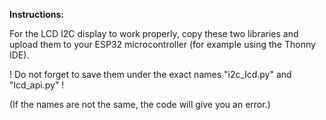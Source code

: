 **Instructions:**

For the LCD I2C display to work properly, copy these two libraries and upload them to your ESP32 microcontroller (for example using the Thonny IDE).

! Do not forget to save them under the exact names "i2c_lcd.py" and "lcd_api.py" !

(If the names are not the same, the code will give you an error.)
